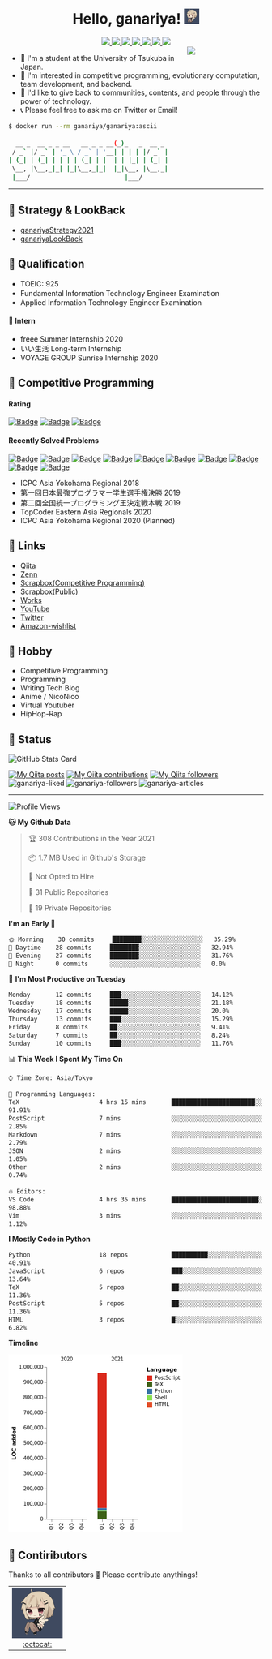 
<!-- --- -->

<h1 align="center">
  Hello, ganariya!
  <img src="https://github.com/Ganariya/Ganariya/blob/master/ganariya.png?raw=true" height="30px" alt="ganariya"/>
</h1>

<div align="center">

  <a href="https://github.com/Ganariya" target="_blank" rel="noopener">
    <img src="https://img.shields.io/badge/-GitHub-181717?style=flat&amp;logo=github&amp;logoColor=white">
  </a>
  <a href="http://qiita.com/ganariya" target="_blank" rel="noopener">
    <img src="https://img.shields.io/badge/-Qiita-55C500?style=flat&amp;logo=qiita&amp;logoColor=white">
  </a>
  <a href="https://zenn.dev/ganariya" target="_blank" rel="noopener">
    <img src="https://img.shields.io/badge/-Zenn-3EA8FF?style=flat&logo=zenn&logoColor=white">
  </a>
  <a href="https://ganariya.hatenablog.com" target="_blank" rel="noopener">
    <img src="https://img.shields.io/badge/-Blog-9F55FF?style=flat&amp;logo=blogger&amp;logoColor=white">
  </a>
  <a href="https://twitter.com/ganariya" target="_blank" rel="noopener">
    <img src="https://img.shields.io/badge/-Twitter-1DA1F2?style=flat&amp;logo=twitter&amp;logoColor=white">
  </a>
  <a href="https://www.youtube.com/channel/UCPTKMrRhOSf30v59Ktbpl1A" target="_blank" rel="noopener">
    <img src="https://img.shields.io/badge/-YouTube-FF0000?style=flat&amp;logo=youtube&amp;logoColor=white">
  </a>
  <a href="https://www.amazon.co.jp/hz/wishlist/ls/7297J1ZN3DSH" target="_blank" rel="noopener">
    <img src="https://img.shields.io/badge/-Amazon-FF9900?style=flat&amp;logo=amazon&amp;logoColor=white">
  </a>

</div>

<img align="right" width="30%" src="https://media1.tenor.com/images/03b05bb461bfae7bff76a463c39f734c/tenor.gif?itemid=10034397"/>

- 🏫 I'm a student at the University of Tsukuba in Japan.
- 🌱 I'm interested in competitive programming, evolutionary computation, team development, and backend.
- 💖 I'd like to give back to communities, contents, and people through the power of technology.
- 📞 Please feel free to ask me on Twitter or Email!

```bash
$ docker run --rm ganariya/ganariya:ascii

  __ _  __ _ _ __   __ _ _ __(_)_   _  __ _
 / _` |/ _` | '_ \ / _` | '__| | | | |/ _` |
| (_| | (_| | | | | (_| | |  | | |_| | (_| |
 \__, |\__,_|_| |_|\__,_|_|  |_|\__, |\__,_|
 |___/                          |___/
```


---

## 🐾 Strategy & LookBack

- [ganariyaStrategy2021](https://docs.google.com/presentation/d/1K4m_vTmV9x2ZvDPesYVIBST0K_h1jNjBMLhQwkdlSCQ)
- [ganariyaLookBack](https://drive.google.com/drive/folders/16P73HK-dLVChC2ivkYosRIY9bT6VXmaC?usp=sharing)

## 🐾 Qualification

- TOEIC: 925
- Fundamental Information Technology Engineer Examination　
- Applied Information Technology Engineer Examination

#### 🐾 Intern

- freee Summer Internship 2020
- いい生活 Long-term Internship
- VOYAGE GROUP Sunrise Internship 2020

## 🐾 Competitive Programming

#### Rating

[![Badge](https://cp-logo.vercel.app/atcoder/ganariya2525)](https://atcoder.jp/users/ganariya2525) [![Badge](https://cp-logo.vercel.app/codeforces/ganariya)](https://codeforces.com/profile/ganariya) [![Badge](https://cp-logo.vercel.app/yukicoder/ganariya)](https://yukicoder.me/users/3037)

<!--START_SECTION:custom_action-->
#### Recently Solved Problems
[![Badge](https://img.shields.io/static/v1?label=ABC194E%20500&message=AC&color=brightgreen)](https://atcoder.jp/contests/abc194/submissions/20797048)
[![Badge](https://img.shields.io/static/v1?label=ABC194E%20500&message=AC&color=brightgreen)](https://atcoder.jp/contests/abc194/submissions/20796892)
[![Badge](https://img.shields.io/static/v1?label=ABC194C%20300&message=AC&color=brightgreen)](https://atcoder.jp/contests/abc194/submissions/20756341)
[![Badge](https://img.shields.io/static/v1?label=ABC194E%20500&message=AC&color=brightgreen)](https://atcoder.jp/contests/abc194/submissions/20714856)
[![Badge](https://img.shields.io/static/v1?label=ABC194D%20400&message=AC&color=brightgreen)](https://atcoder.jp/contests/abc194/submissions/20704914)
[![Badge](https://img.shields.io/static/v1?label=ABC194C%20300&message=AC&color=brightgreen)](https://atcoder.jp/contests/abc194/submissions/20698387)
[![Badge](https://img.shields.io/static/v1?label=ABC194B%20200&message=AC&color=brightgreen)](https://atcoder.jp/contests/abc194/submissions/20692739)
[![Badge](https://img.shields.io/static/v1?label=ABC194A%20100&message=AC&color=brightgreen)](https://atcoder.jp/contests/abc194/submissions/20688865)
[![Badge](https://img.shields.io/static/v1?label=ABC193D%20400&message=AC&color=brightgreen)](https://atcoder.jp/contests/abc193/submissions/20533929)
[![Badge](https://img.shields.io/static/v1?label=ABC193D%200&message=WA&color=yellow)](https://atcoder.jp/contests/abc193/submissions/20533811)

<!--END_SECTION:custom_action-->

- ICPC Asia Yokohama Regional 2018
- 第一回日本最強プログラマー学生選手権決勝 2019
- 第二回全国統一プログラミング王決定戦本戦 2019
- TopCoder Eastern Asia Regionals 2020
- ICPC Asia Yokohama Regional 2020 (Planned)

## 🐾 Links

- [Qiita](https://qiita.com/ganariya)
- [Zenn](https://zenn.dev/ganariya)
- [Scrapbox(Competitive Programming)](https://scrapbox.io/ganariya-competitive/)
- [Scrapbox(Public)](https://scrapbox.io/ganariya-public/)
- [Works](https://ganariya.github.io/works/)
- [YouTube](https://www.youtube.com/channel/UCPTKMrRhOSf30v59Ktbpl1A)
- [Twitter](https://twitter.com/ganariya)
- [Amazon-wishlist](https://www.amazon.co.jp/hz/wishlist/ls/7297J1ZN3DSH)

## 🐾 Hobby

- Competitive Programming
- Programming
- Writing Tech Blog
- Anime / NicoNico
- Virtual Youtuber
- HipHop-Rap

## 🐾 Status

![GitHub Stats Card](https://github-readme-stats.vercel.app/api?username=Ganariya&count_private=true&show_icons=true&theme=dracula)


[![My Qiita posts](https://qiita-badge.apiapi.app/s/ganariya/posts.svg)](http://qiita.com/ganariya) 
[![My Qiita contributions](https://qiita-badge.apiapi.app/s/ganariya/contributions.svg)](http://qiita.com/ganariya) [![My Qiita followers](https://qiita-badge.apiapi.app/s/ganariya/followers.svg)](http://qiita.com/ganariya)  
![ganariya-liked](https://zenn-badge.ganariya.vercel.app/ganariya/liked)
![ganariya-followers](https://zenn-badge.ganariya.vercel.app/ganariya/followers)
![ganariya-articles](https://zenn-badge.ganariya.vercel.app/ganariya/articles)

---

<!--START_SECTION:waka-->
![Profile Views](http://img.shields.io/badge/Profile%20Views-59-blue)

**🐱 My Github Data** 

> 🏆 308 Contributions in the Year 2021
 > 
> 📦 1.7 MB Used in Github's Storage 
 > 
> 🚫 Not Opted to Hire
 > 
> 📜 31 Public Repositories 
 > 
> 🔑 19 Private Repositories  
 > 
**I'm an Early 🐤** 

```text
🌞 Morning    30 commits     ████████░░░░░░░░░░░░░░░░░   35.29% 
🌆 Daytime    28 commits     ████████░░░░░░░░░░░░░░░░░   32.94% 
🌃 Evening    27 commits     ████████░░░░░░░░░░░░░░░░░   31.76% 
🌙 Night      0 commits      ░░░░░░░░░░░░░░░░░░░░░░░░░   0.0%

```
📅 **I'm Most Productive on Tuesday** 

```text
Monday       12 commits     ███░░░░░░░░░░░░░░░░░░░░░░   14.12% 
Tuesday      18 commits     █████░░░░░░░░░░░░░░░░░░░░   21.18% 
Wednesday    17 commits     █████░░░░░░░░░░░░░░░░░░░░   20.0% 
Thursday     13 commits     ███░░░░░░░░░░░░░░░░░░░░░░   15.29% 
Friday       8 commits      ██░░░░░░░░░░░░░░░░░░░░░░░   9.41% 
Saturday     7 commits      ██░░░░░░░░░░░░░░░░░░░░░░░   8.24% 
Sunday       10 commits     ███░░░░░░░░░░░░░░░░░░░░░░   11.76%

```


📊 **This Week I Spent My Time On** 

```text
⌚︎ Time Zone: Asia/Tokyo

💬 Programming Languages: 
TeX                      4 hrs 15 mins       ███████████████████████░░   91.91% 
PostScript               7 mins              ░░░░░░░░░░░░░░░░░░░░░░░░░   2.85% 
Markdown                 7 mins              ░░░░░░░░░░░░░░░░░░░░░░░░░   2.79% 
JSON                     2 mins              ░░░░░░░░░░░░░░░░░░░░░░░░░   1.05% 
Other                    2 mins              ░░░░░░░░░░░░░░░░░░░░░░░░░   0.74%

🔥 Editors: 
VS Code                  4 hrs 35 mins       ████████████████████████░   98.88% 
Vim                      3 mins              ░░░░░░░░░░░░░░░░░░░░░░░░░   1.12%

```

**I Mostly Code in Python** 

```text
Python                   18 repos            ██████████░░░░░░░░░░░░░░░   40.91% 
JavaScript               6 repos             ███░░░░░░░░░░░░░░░░░░░░░░   13.64% 
TeX                      5 repos             ██░░░░░░░░░░░░░░░░░░░░░░░   11.36% 
PostScript               5 repos             ██░░░░░░░░░░░░░░░░░░░░░░░   11.36% 
HTML                     3 repos             █░░░░░░░░░░░░░░░░░░░░░░░░   6.82%

```


**Timeline**

![Chart not found](https://raw.githubusercontent.com/Ganariya/Ganariya/master/charts/bar_graph.png) 


<!--END_SECTION:waka-->

## 🐾 Contiributors

Thanks to all contributors 🎉
Please contribute anythings!

<table>
  <tr>
    <td align="center"><a href="https://github.com/Ganariya"><img src="https://github.com/Ganariya/Ganariya/blob/master/ganariya.png?raw=true" width="100px;" alt="ganariya"/><br /><a href="https://github.com/Ganariya" title="Code">:octocat: </a></a></td>
  </tr>
</table>








